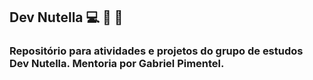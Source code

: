 ## Dev Nutella :computer: :space_invader: :space_invader:

### Repositório para atividades e projetos do grupo de estudos Dev Nutella. Mentoria por Gabriel Pimentel.